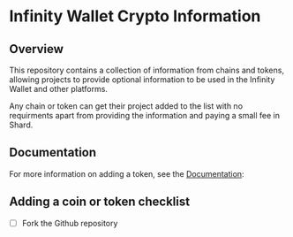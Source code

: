 # Infinity Wallet Crypto Information

## Overview
This repository contains a collection of information from chains and tokens, allowing projects to provide optional information to be used in the Infinity Wallet and other platforms.

Any chain or token can get their project added to the list with no requirments apart from providing the information and paying a small fee in Shard.


## Documentation

For more information on adding a token, see the [Documentation](https://docs.shardcoin.io/contact-us/listings-and-whitelistings/listing#token-custom-list-integration):


## Adding a coin or token checklist
- [ ] Fork the Github repository
